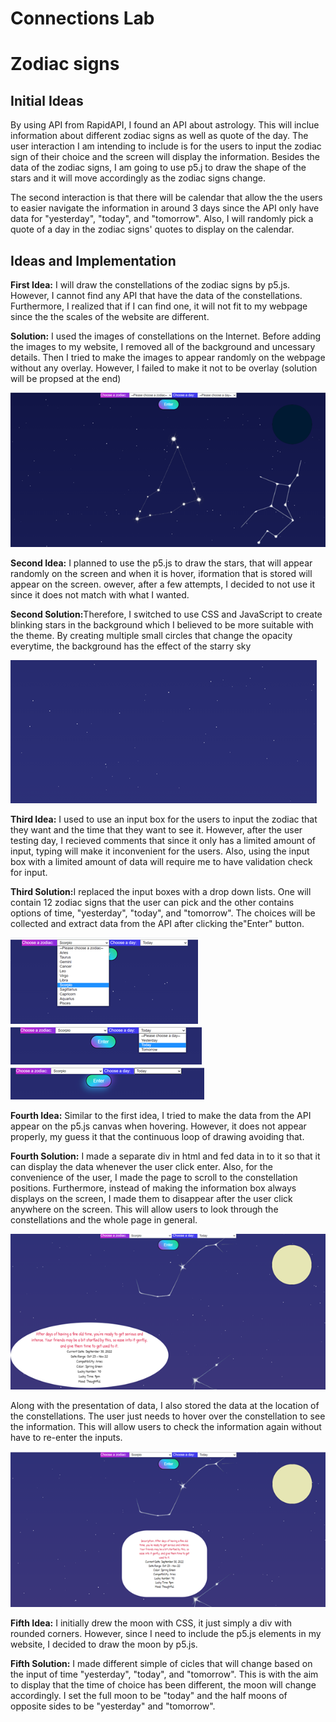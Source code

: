 # Connections Lab
<h1> Zodiac signs </h1>
<h2> Initial Ideas </h2>
<p>By using API from RapidAPI, I found an API about astrology. This will inclue information about different zodiac signs as well as quote of the day.
The user interaction I am intending to include is for the users to input the zodiac sign of their choice and the screen will display the information. Besides the data of the zodiac signs, I am going to use p5.j to draw the shape of the stars and it will move accordingly as the zodiac signs change. 
<p>The second interaction is that there will be calendar that allow the the users to easier navigate the information in around 3 days since the API only have data for "yesterday", "today", and "tomorrow". Also, I will randomly pick a quote of a day in the zodiac signs' quotes to display on the calendar.</p>

<h2> Ideas and Implementation </h2>
<p><b>First Idea:</b> I will draw the constellations of the zodiac signs by p5.js. However, I cannot find any API that have the data of the constellations. Furthermore, I realized that if I can find one, it will not fit to my webpage since the the scales of the website are different.</p>
<p><b>Solution:</b> I used the images of constellations on the Internet. Before adding the images to my website, I removed all of the background and uncessary details. Then I tried to make the images to appear randomly on the webpage without any overlay. However, I failed to make it not to be overlay (solution will be propsed at the end)</p>

<img src="first.png">

<p><b>Second Idea:</b> I planned to use the p5.js to draw the stars, that will appear randomly on the screen and when it is hover, iformation that is stored will appear on the screen. owever, after a few attempts, I decided to not use it since it does not match with what I wanted.</p> 
<p><b>Second Solution:</b>Therefore, I switched to use CSS and JavaScript to create blinking stars in the background which I believed to be more suitable with the theme. By creating multiple small circles that change the opacity everytime, the background has the effect of the starry sky</p> 
<img src="second.png">

<p><b>Third Idea:</b> I used to use an input box for the users to input the zodiac that they want and the time that they want to see it. However, after the user testing day, I recieved comments that since it only has a limited amount of input, typing will make it inconvenient for the users. Also, using the input box with a limited amount of data will require me to have validation check for input.</p>
<p><b>Third Solution:</b>I replaced the input boxes with a drop down lists. One will contain 12 zodiac signs that the user can pick and the other contains options of time, "yesterday", "today", and "tomorrow". The choices will be collected and extract data from the API after clicking the"Enter" button.</p>
  
<img src="third1.png">
<img src="third2.png">
<img src="third3.png">
  
<p><b>Fourth Idea:</b> Similar to the first idea, I tried to make the data from the API appear on the p5.js canvas when hovering. However, it does not appear properly, my guess it that the continuous loop of drawing avoiding that.</p>
<p><b>Fourth Solution:</b> I made a separate div in html and fed data in to it so that it can display the data whenever the user click enter. Also, for the convenience of the user, I made the page to scroll to the constellation positions. Furthermore, instead of making the information box always displays on the screen, I made them to disappear after the user click anywhere on the screen. This will allow users to look through the constellations and the whole page in general.</p>
  
<img src="fourth.png">
  
 <p>Along with the presentation of data, I also stored the data at the location of the constellations. The user just needs to hover over the constellation to see the information. This will allow users to check the information again without have to re-enter the inputs.</p>
 
 <img src="fifth.png">
 
<p><b>Fifth Idea:</b> I initially drew the moon with CSS, it just simply a div with rounded corners. However, since I need to include the p5.js elements in my website, I decided to draw the moon by p5.js.
<p><b>Fifth Solution:</b> I made different simple of cicles that will change based on the input of time "yesterday", "today", and "tomorrow". This is with the aim to display that the time of choice has been different, the moon will change accordingly. I set the full moon to be "today" and the half moons of opposite sides to be "yesterday" and "tomorrow".
